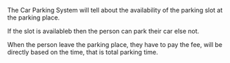 The Car Parking System will tell about the availability of the parking slot at the parking place.

If the slot is availableb then the person can park their car else not.

When the person leave the parking place, they have to pay the fee, will be directly based on the time, that is total parking time.
